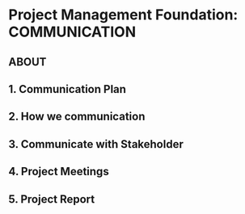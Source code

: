 
# Project Management Foundation: COMMUNICATION

## ABOUT

## 1. Communication Plan

## 2. How we communication

## 3. Communicate with Stakeholder

## 4. Project Meetings 

## 5. Project Report

